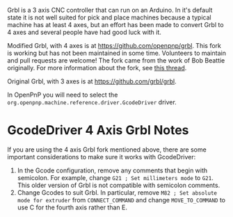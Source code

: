 Grbl is a 3 axis CNC controller that can run on an Arduino. In it's default state it is not well suited for pick and place machines because a typical machine has at least 4 axes, but an effort has been made to convert Grbl to 4 axes and several people have had good luck with it.

Modified Grbl, with 4 axes is at https://github.com/openpnp/grbl.
This fork is working but has not been maintained in some time. Volunteers to maintain and pull requests are welcome!
The fork came from the work of Bob Beattie originally. For more information about the fork, see [this thread](https://groups.google.com/forum/?utm_medium=email&utm_source=footer#!msg/openpnp/TytZRlD2_Gw/ruG_9M4u538J).

Original Grbl, with 3 axes is at https://github.com/grbl/grbl.

In OpenPnP you will need to select the `org.openpnp.machine.reference.driver.GcodeDriver` driver.

# GcodeDriver 4 Axis Grbl Notes

If you are using the 4 axis Grbl fork mentioned above, there are some important considerations to make sure it works with GcodeDriver:

1. In the Gcode configuration, remove any comments that begin with semicolon. For example, change `G21 ; Set millimeters mode` to `G21`. This older version of Grbl is not compatible with semicolon comments.
2. Change Gcodes to suit Grbl. In particular, remove `M82 ; Set absolute mode for extruder` from `CONNECT_COMMAND` and change `MOVE_TO_COMMAND` to use C for the fourth axis rather than E.
